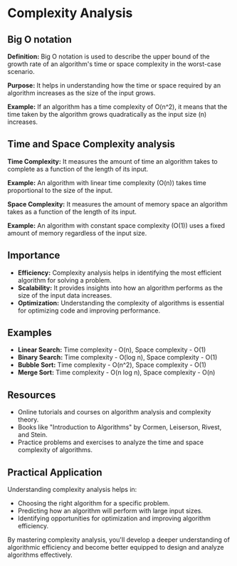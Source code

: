 # Complexity Analysis

## Big O notation

**Definition:** Big O notation is used to describe the upper bound of the growth rate of an algorithm's time or space complexity in the worst-case scenario.

**Purpose:** It helps in understanding how the time or space required by an algorithm increases as the size of the input grows.

**Example:** If an algorithm has a time complexity of O(n^2), it means that the time taken by the algorithm grows quadratically as the input size (n) increases.

## Time and Space Complexity analysis

**Time Complexity:** It measures the amount of time an algorithm takes to complete as a function of the length of its input.

**Example:** An algorithm with linear time complexity (O(n)) takes time proportional to the size of the input.

**Space Complexity:** It measures the amount of memory space an algorithm takes as a function of the length of its input.

**Example:** An algorithm with constant space complexity (O(1)) uses a fixed amount of memory regardless of the input size.

## Importance

- **Efficiency:** Complexity analysis helps in identifying the most efficient algorithm for solving a problem.
- **Scalability:** It provides insights into how an algorithm performs as the size of the input data increases.
- **Optimization:** Understanding the complexity of algorithms is essential for optimizing code and improving performance.

## Examples

- **Linear Search:** Time complexity - O(n), Space complexity - O(1)
- **Binary Search:** Time complexity - O(log n), Space complexity - O(1)
- **Bubble Sort:** Time complexity - O(n^2), Space complexity - O(1)
- **Merge Sort:** Time complexity - O(n log n), Space complexity - O(n)

## Resources

- Online tutorials and courses on algorithm analysis and complexity theory.
- Books like "Introduction to Algorithms" by Cormen, Leiserson, Rivest, and Stein.
- Practice problems and exercises to analyze the time and space complexity of algorithms.

## Practical Application

Understanding complexity analysis helps in:

- Choosing the right algorithm for a specific problem.
- Predicting how an algorithm will perform with large input sizes.
- Identifying opportunities for optimization and improving algorithm efficiency.

By mastering complexity analysis, you'll develop a deeper understanding of algorithmic efficiency and become better equipped to design and analyze algorithms effectively.
